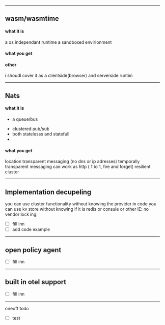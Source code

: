 
----
## wasm/wasmtime
#### what it is
a os independant runtime
a sandboxed envirionment 
#### what you get
#### other
i shoudl cover it as a clientside(browser) and serverside runtim

----
## Nats

#### what it is
- a queue/bus 
* clustered pub/sub 
* both statelesss and statefull
* 
#### what you get
location transparent messaging (no dns or ip adresses)
temporally transparent messaging
can work as http ( 1 to 1, fire and forget)
resilient cluster

----

## Implementation decupeling
you  can use cluster functionality without knowing the provider
in code you can use kv store without knowing if it is redis or consule or other
IE: no vendor lock ing
- [ ] fill inn
- [ ] add code example

----
## open policy agent
- [ ] fill inn

----
## built in otel support
- [ ] fill inn

----
oneoff todo
- [ ] test
